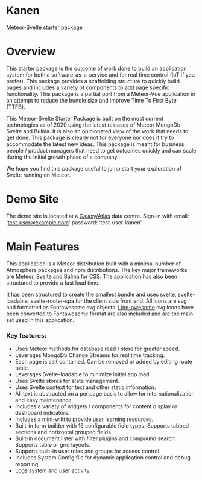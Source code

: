 # Kanen
Meteor-Svelte starter package

# Overview
This starter package is the outcome of work done to build an application system for both a software-as-a-service and for real time control (IoT if you prefer).  This package provides a scaffolding structure to quickly build pages and includes a variety of components to add page specific functionality.  This package is a partial port from a Meteor-Vue application in an attempt to reduce the bundle size and improve Time To First Byte (TTFB).

This Meteor-Svelte Starter Package is built on the most current technologies as of 2020 using the latest releases of Meteor MongoDb Svelte and Bulma.
It is also an opinionated view of the work that needs to get done.  This package is clearly not for everyone nor does it try to accommodate the latest new ideas.  This package is meant for business people / product managers that need to get outcomes quickly and can scale during the initial growth phase of a company.

We hope you find this package useful to jump start your exploration of Svelte running on Meteor.

# Demo Site
The demo site is located at a [Galaxy/Atlas](https://kanen.meteorapp.com/home) data centre.  Sign-in with email: ‘test-user@example.com'  password:  ‘test-user-kanen’.

# Main Features
This application is a Meteor distribution built with a minimal number of Atmosphere packages and npm distributions.  The key major frameworks are Meteor, Svelte and Bulma for CSS.  The application has also been structured to provide a fast load time.

It has been structured to create the smallest bundle and uses svelte, svelte-loadable, svelte-router-spa for the client side front end.  All icons are svg and formatted as Fontawesome svg objects.  [Line-awesome](https://icons8.com/line-awesome) svg icons have been converted to Fontawesome format are also included and are the main set used in this application.

### Key features:
- Uses Meteor methods for database read / store for greater speed.
- Leverages MongoDb Change Streams for real time tracking.
- Each page is self contained. Can be removed or added by editing route table.
- Leverages Svelte-loadable to minimize initial app load.
- Uses Svelte stores for state management.
- Uses Svelte context for text and other static information.
- All text is abstracted on a per page basis to allow for internationalization and easy maintenance.
- Includes a variety of widgets / components for content display or dashboard indicators.
- Includes a mini-wiki to provide user learning resources.
- Built-in form builder with 16 configurable field types. Supports tabbed sections and horizontal grouped fields.
- Built-in document lister with filter plugins and compound search. Supports table or grid layouts.
- Supports built-in user roles and groups for access control.
- Includes System Config file for dynamic application control and debug reporting.
- Logs system and user activity.
